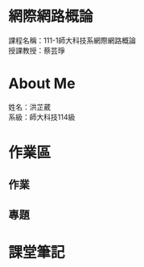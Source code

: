 # 網際網路概論
課程名稱：111-1師大科技系網際網路概論  
授課教授：蔡芸琤
# About Me
姓名：洪芷葳  
系級：師大科技114級
# 作業區
##  作業
##  專題
# 課堂筆記

